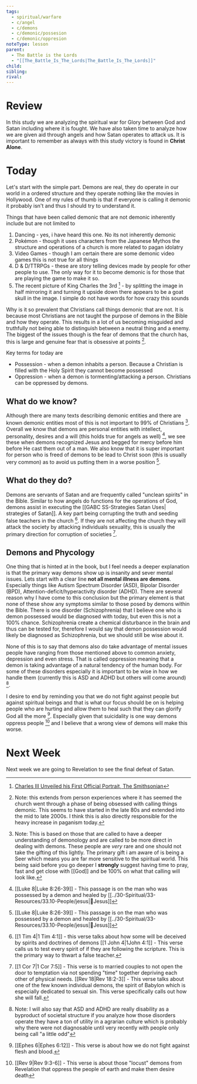 ```yaml
---
tags:
  - spiritual/warfare
  - c/angel
  - c/demons
  - c/demonic/possesion
  - c/demonic/oppresion
noteType: lesson
parent:
  - The Battle is the Lords
  - "[[The_Battle_Is_The_Lords|The_Battle_Is_The_Lords]]"
child:
sibling:
rival:
---
```

# Review
In this study we are analyzing the spiritual war for Glory between God and Satan including where it is fought. We have also taken time to analyze how we are given aid through angels and how Satan operates to attack us. It is important to remember as always with this study victory is found in **Christ Alone**.

# Today
Let's start with the simple part. Demons are real, they do operate in our world in a ordered structure and they operate nothing like the movies in Hollywood. One of my rules of thumb is that if everyone is calling it demonic it probably isn't and thus I should try to understand it. 

Things that have been called demonic that are not demonic inherently include but are not limited to
1. Dancing - yes, i have heard this one. No its not inherently demonic
2. Pokémon - though it uses characters from the Japanese Mythos the structure and operations of a church is more related to pagan idolatry
3. Video Games - though I am certain there are some demonic video games this is not true for all things
4. D & D/TTRPGs - these are story telling devices made by people for other people to use. The only way for it to become demonic is for those that are playing the game to make it so.
5. The recent picture of King Charles the 3rd [^cite1] - by splitting the image in half mirroring it and turning it upside down there appears to be a goat skull in the image. I simple do not have words for how crazy this sounds 

[^cite1]: [Charles III Unveiled his First Official Portrait, The Smithsonian](https://www.smithsonianmag.com/smart-news/is-king-charles-iiis-first-official-portrait-too-red-180984364/#:~:text=The%20first%20official%20portrait%20of,into%20a%20matching%20red%20backdrop.)

Why is it so prevalent that Christians call things demonic that are not. It is because most Christians are not taught the purpose of demons in the Bible and how they operate. This results in a lot of us becoming misguided and truthfully not being able to distinguish between a neutral thing and a enemy. The biggest of the issues though is the fear of demons that the church has, this is large and genuine fear that is obsessive at points [^note1].

Key terms for today are
- Possession - when a demon inhabits a person. Because a Christian is filled with the Holy Spirit they cannot become possessed
- Oppression - when a demon is tormenting/attacking a person. Christians can be oppressed by demons.


[^note1]: Note: this extends from person experiences where it has seemed the church went through a phase of being obsessed with calling things demonic. This seems to have started in the late 80s and extended into the mid to late 2000s. I think this is also directly responsible for the heavy increase in paganism today.

## What do we know?
Although there are many texts describing demonic entities and there are known demonic entities most of this is not important to 99% of Christians [^note2]. Overall we know that demons are personal entities with intellect, personality, desires and a will (this holds true for angels as well) [^b1], we see these when demons recognized Jesus and begged for mercy before him before He cast them out of a man. 
We also know that it is super important for person who is freed of demons to be lead to Christ soon (this is usually very common) as to avoid us putting them in a worse position [^b1]. 


[^note2]: Note: This is based on those that are called to have a deeper  understanding of demonology and are called to be more direct in dealing with demons. These people are *very* rare and one should not take the gifting of this lightly. The primary gift i am aware of is being a Seer which means you are far more sensitive to the spiritual world. This being said before you go deeper I **strongly** suggest having time to pray, fast and get close with [[God]] and be 100% on what that calling will look like.
[^b1]: [[Luke 8|Luke 8:26-39]] - This passage is on the man who was possessed by a demon and healed by [[../30-Spiritual/33-Resources/33.10-People/jesus|👼Jesus]]

## What do they do?
Demons are servants of Satan and are frequently called "unclean spirits" in the Bible. Similar to how angels do functions for the operations of God, demons assist in executing the [[GABC SS-Strategies Satan Uses| strategies of Satan]]. A key part being corrupting the truth and seeding false teachers in the church [^b1a]. If they are not affecting the church they will attack the society by attacking individuals sexuality, this is usually the primary direction for corruption of societies [^b1b].

[^b1a]: [[1 Tim 4|1 Tim 4:1]] - this verse talks about how some will be deceived by spirits and doctrines of demons
  [[1 John 4|1John 4:1]] - This verse calls us to test every spirit of if they are following the scripture. This is the primary way to thwart a false teacher.
[^b1b]: [[1 Cor 7|1 Cor 7:5]] - This verse is to married couples to not open the door to temptation via not spending "time" together depriving each other of physical needs.
    [[Rev 18|Rev 18:2-3]] - This verse talks about one of the few known individual demons, the spirit of Babylon which  is especially dedicated to sexual sin. This verse specifically calls out how she will fall.
## Demons and Phycology
One thing that is hinted at in the book, but I feel needs a deeper  explanation is that the primary way demons show up is insanity and sever mental issues. Lets start with a clear line **not all mental illness are demons**. Especially things like Autism Spectrum Disorder (ASD), Bipolar Disorder (BPD), Attention-deficit/hyperactivity disorder (ADHD). There are several reason why I have come to this conclusion but the primary element is that none of these show any symptoms similar to those posed by demons within the Bible. There is one disorder (Schizophrenia) that I believe one who is demon possessed would be diagnosed with today, but even this is not a 100% chance. Schizophrenia create a chemical disturbance in the brain and thus can be tested for, therefore I would say that demon possession would likely be diagnosed as Schizophrenia, but we should still be wise about it.

None of this is to say that demons also do take advantage of mental issues people have ranging from those mentioned above to common anxiety, depression and even stress. That is called oppression meaning that a demon is taking advantage of a natural tendency of the human body. For some of these disorders especially it is important to be wise in how we handle them (currently this is ASD and ADHD but others will come around) [^note3].

I desire to end by reminding you that we do not fight against people but against spiritual beings and that is what our focus should be on is helping people who are hurting and allow them to heal such that they can glorify God all the more [^b2]. Especially given that suicidality is one way demons oppress people [^b3] and I believe that a wrong view of demons will make this worse.

[^note3]: Note: I will also say that ASD and ADHD are really disability as a byproduct of societal structure if you analyze how those disorders operate they have a  ton of utility in a agrarian culture which is probably why there were not diagnosable until very recently with people only being call "a little odd"
[^b2]: [[Ephes 6|Ephes 6:12]] - This verse is about how we do not fight against flesh and blood.
[^b3]: [[Rev 9|Rev 9:3-6]] - This verse is about those "locust" demons from Revelation that oppress the people of earth and make them desire death
# Next Week
Next week we are going to Revelation to see the final defeat of Satan.